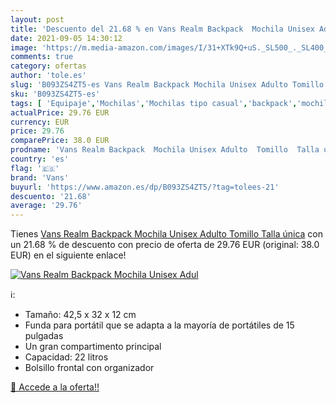 ```yaml
---
layout: post
title: 'Descuento del 21.68 % en Vans Realm Backpack  Mochila Unisex Adul'
date: 2021-09-05 14:30:12
image: 'https://m.media-amazon.com/images/I/31+XTk9Q+uS._SL500_._SL400_.jpg'
comments: true
category: ofertas
author: 'tole.es'
slug: 'B093ZS4ZT5-es Vans Realm Backpack Mochila Unisex Adulto Tomillo Talla única'
sku: 'B093ZS4ZT5-es'
tags: [ 'Equipaje','Mochilas','Mochilas tipo casual','backpack','mochila','unisex','vans', ]
actualPrice: 29.76 EUR
currency: EUR
price: 29.76
comparePrice: 38.0 EUR
prodname: 'Vans Realm Backpack  Mochila Unisex Adulto  Tomillo  Talla única'
country: 'es'
flag: '🇪🇸'
brand: 'Vans'
buyurl: 'https://www.amazon.es/dp/B093ZS4ZT5/?tag=tolees-21'
descuento: '21.68'
average: '29.76'
---
```


Tienes [Vans Realm Backpack  Mochila Unisex Adulto  Tomillo  Talla única](https://www.amazon.es/dp/B093ZS4ZT5/?tag=tolees-21) con un 21.68 % de descuento con precio de oferta de 29.76 EUR (original: 38.0 EUR) en el siguiente enlace!

[![Vans Realm Backpack  Mochila Unisex Adul](https://m.media-amazon.com/images/I/31+XTk9Q+uS._SL500_._SL400_.jpg)](https://www.amazon.es/dp/B093ZS4ZT5/?tag=tolees-21)

ℹ️:

- Tamaño: 42,5 x 32 x 12 cm
- Funda para portátil que se adapta a la mayoría de portátiles de 15 pulgadas
- Un gran compartimento principal
- Capacidad: 22 litros
- Bolsillo frontal con organizador

[🛒 Accede a la oferta!!](https://www.amazon.es/dp/B093ZS4ZT5/?tag=tolees-21)
